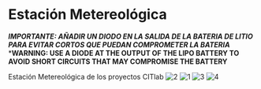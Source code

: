 # Estación Metereológica
***IMPORTANTE: AÑADIR UN DIODO EN LA SALIDA DE LA BATERIA DE LITIO PARA EVITAR CORTOS QUE PUEDAN COMPROMETER LA BATERIA***
***WARNING: USE A DIODE AT THE OUTPUT OF THE LIPO BATTERY TO AVOID SHORT CIRCUITS THAT MAY COMPROMISE THE BATTERY**

 Estación Metereológica de los proyectos CITlab
 ![2](https://github.com/FabLab-Merida/Estacion-Metereologica/assets/118526185/75f6a6f1-8966-4901-8609-719dddf06e9e)
 ![1](https://github.com/FabLab-Merida/Estacion-Metereologica/assets/118526185/b4217dfd-5ffc-4bad-b67f-a3f06956a19d)
 ![3](https://github.com/FabLab-Merida/Estacion-Metereologica/assets/118526185/207771b1-7772-4313-8d2c-86d6a8388035)
 ![4](https://github.com/FabLab-Merida/Estacion-Metereologica/assets/118526185/23f8d7ea-83c1-41e2-b828-cec600378857)
